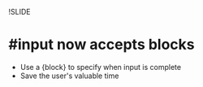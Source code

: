 !SLIDE

# \#input now accepts blocks #

* Use a {block} to specify when input is complete
* Save the user's valuable time

<!--

@TODO: show example
# Example #

Accept a currency

# \#input with a block #

    @@@ ruby
    speak 'How can we help you today?',
      :engine => :unimrcp

-->
